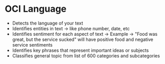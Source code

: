 # OCI Language

- Detects the language of your text
- Identifies entities in text -> like phone number, date, etc
- Identifies sentiment for each aspect of text -> Example -> "Food was great, but the service sucked" will have positive food and negative service sentiments
- Identifies key phrases that represent important ideas or subjects
- Classifies general topic from list of 600 categories and subcategories